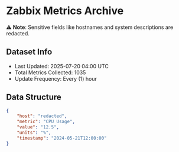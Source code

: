 # Zabbix Metrics Archive

⚠️ **Note**: Sensitive fields like hostnames and system descriptions are redacted.

## Dataset Info
- Last Updated: 2025-07-20 04:00 UTC
- Total Metrics Collected: 1035
- Update Frequency: Every (1) hour

## Data Structure
```json
{
    "host": "redacted",
    "metric": "CPU Usage",
    "value": "12.5",
    "units": "%",
    "timestamp": "2024-05-21T12:00:00"
}
```
